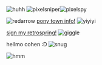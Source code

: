 ![huhh](https://github.com/MellowAmaryllis/MellowAmaryllis/assets/166118914/1735449b-4b4e-48a7-a5ba-fe09f9de17de)
![pixelsniper](https://github.com/MellowAmaryllis/MellowAmaryllis/assets/166118914/f1427798-0fc8-4358-bae3-b31f9aa1be3a)![pixelspy](https://github.com/MellowAmaryllis/MellowAmaryllis/assets/166118914/d3424dce-872b-4503-bde3-13315032a961)

![redarrow](https://github.com/MellowAmaryllis/MellowAmaryllis/assets/166118914/dc96bac9-1b1c-4ddf-836e-84b642ba584e)
[pony town info!](https://ptma.carrd.co/) ![yiyiyi](https://github.com/MellowAmaryllis/MellowAmaryllis/assets/166118914/260387ae-523d-409a-abaf-fba2786f3d47)

[sign my retrospring!](https://retrospring.net/@MellowAmaryllis)  ![giggle](https://github.com/MellowAmaryllis/MellowAmaryllis/assets/166118914/10871f3e-d2a5-4001-9c68-0f1fff16222c)


hellmo cohen :D ![snug](https://github.com/MellowAmaryllis/MellowAmaryllis/assets/166118914/fcca7fdf-d510-4275-ae22-b0f50cf70f00)



![hmm](https://github.com/MellowAmaryllis/MellowAmaryllis/assets/166118914/9240d0c9-3a6b-4a56-88bc-daec332e178c)
